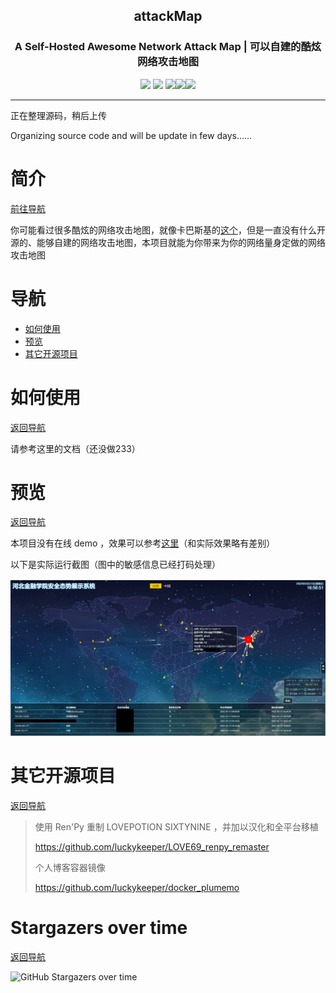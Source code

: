 <h2 align="center">attackMap</h2>
<h3 align="center">A Self-Hosted Awesome Network Attack Map | 可以自建的酷炫网络攻击地图</h3>

<p align="center"><img src=https://img.shields.io/github/stars/luckykeeper/attackMap>  <img src=https://img.shields.io/github/forks/luckykeeper/attackMap>  <img src=https://img.shields.io/github/issues/luckykeeper/attackMap><a href="https://github.com/luckykeeper/attackMap/releases"><img src="https://img.shields.io/github/v/release/luckykeeper/attackMap?include_prereleases"></a><img src="https://img.shields.io/badge/Python-%3E=3.5-brightgreen.svg"></p>

------

正在整理源码，稍后上传

Organizing source code and will be update in few days……

# 简介

[前往导航](#导航)

你可能看过很多酷炫的网络攻击地图，就像卡巴斯基的[这个](https://cybermap.kaspersky.com/)，但是一直没有什么开源的、能够自建的网络攻击地图，本项目就能为你带来为你的网络量身定做的网络攻击地图

# 导航

- [如何使用](#如何使用)
- [预览](#预览)
- [其它开源项目](#其它开源项目)

# 如何使用

[返回导航](#导航)

请参考这里的文档（还没做233）

# 预览

[返回导航](#导航)

本项目没有在线 demo ，效果可以参考[这里](https://atkmap.luckykeeper.site/)（和实际效果略有差别）

以下是实际运行截图（图中的敏感信息已经打码处理）

![attackMap01](./images/attackMap01.png)

# 其它开源项目

[返回导航](#导航)

> 使用 Ren'Py 重制 LOVEPOTION SIXTYNINE ，并加以汉化和全平台移植
>
> https://github.com/luckykeeper/LOVE69_renpy_remaster 
>
> 个人博客容器镜像
>
> https://github.com/luckykeeper/docker_plumemo

# Stargazers over time 

[返回导航](#导航)

![ GitHub Stargazers over time](https://starchart.cc/luckykeeper/attackMap.svg)
